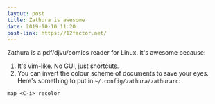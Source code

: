 ```yaml
---
layout: post
title: Zathura is awesome
date: 2019-10-10 11:20
post-link: https://12factor.net/
---
```


Zathura is a pdf/djvu/comics reader for Linux. It's awesome because:

1. It's vim-like. No GUI, just shortcuts.
2. You can invert the colour scheme of documents to save your eyes. Here's something to put in `~/.config/zathura/zathurarc`:

```
map <C-i> recolor
```
